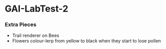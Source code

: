 # GAI-LabTest-2

### Extra Pieces
- Trail renderer on Bees
- Flowers colour-lerp from yellow to black when they start to lose pollen
